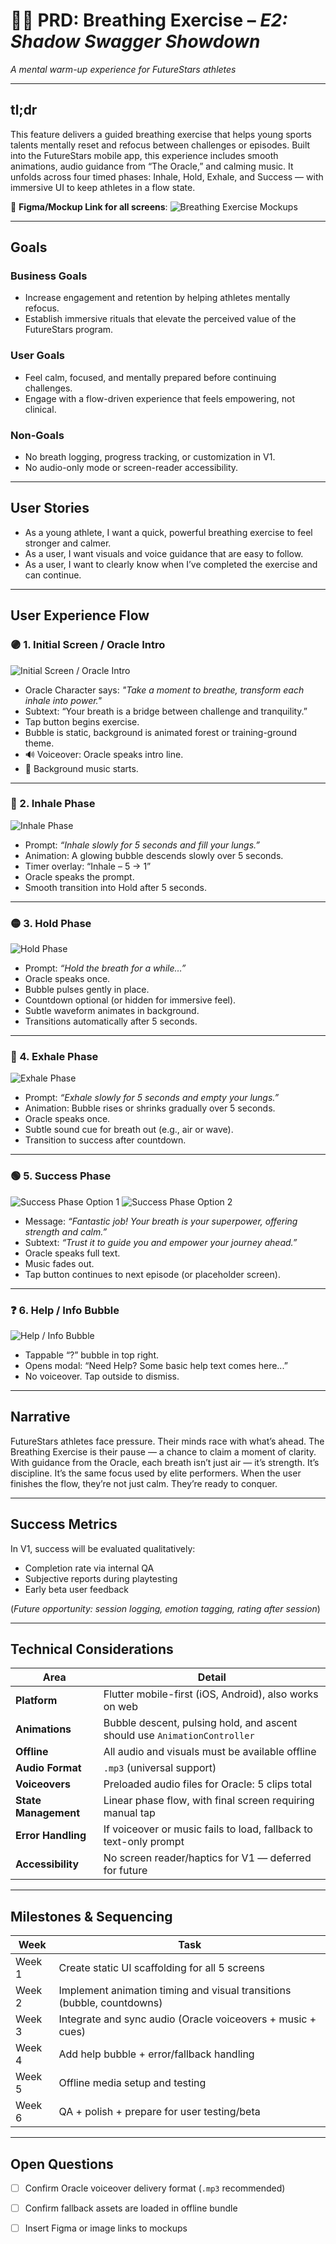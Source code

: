 # 🧘‍♂️ PRD: Breathing Exercise – *E2: Shadow Swagger Showdown*
*A mental warm-up experience for FutureStars athletes*

---

## tl;dr

This feature delivers a guided breathing exercise that helps young sports talents mentally reset and refocus between challenges or episodes. Built into the FutureStars mobile app, this experience includes smooth animations, audio guidance from “The Oracle,” and calming music. It unfolds across four timed phases: Inhale, Hold, Exhale, and Success — with immersive UI to keep athletes in a flow state.

🔗 **Figma/Mockup Link for all screens**: ![Breathing Exercise Mockups](../images/Breathing%20Exercise%201.21.png)

---

## Goals

### Business Goals
- Increase engagement and retention by helping athletes mentally refocus.
- Establish immersive rituals that elevate the perceived value of the FutureStars program.

### User Goals
- Feel calm, focused, and mentally prepared before continuing challenges.
- Engage with a flow-driven experience that feels empowering, not clinical.

### Non-Goals
- No breath logging, progress tracking, or customization in V1.
- No audio-only mode or screen-reader accessibility.

---

## User Stories
- As a young athlete, I want a quick, powerful breathing exercise to feel stronger and calmer.
- As a user, I want visuals and voice guidance that are easy to follow.
- As a user, I want to clearly know when I’ve completed the exercise and can continue.

---

## User Experience Flow

### 🟣 1. Initial Screen / Oracle Intro
![Initial Screen / Oracle Intro](../images/intro.png)

- Oracle Character says: *"Take a moment to breathe, transform each inhale into power."*
- Subtext: “Your breath is a bridge between challenge and tranquility.”
- Tap button begins exercise.
- Bubble is static, background is animated forest or training-ground theme.
- 🔊 Voiceover: Oracle speaks intro line.
- 🎵 Background music starts.

---

### 🔵 2. Inhale Phase
![Inhale Phase](../images/inhale.png)

- Prompt: *“Inhale slowly for 5 seconds and fill your lungs.”*
- Animation: A glowing bubble descends slowly over 5 seconds.
- Timer overlay: “Inhale – 5 → 1”
- Oracle speaks the prompt.
- Smooth transition into Hold after 5 seconds.

---

### 🟡 3. Hold Phase
![Hold Phase](../images/hold.png)

- Prompt: *“Hold the breath for a while…”*
- Oracle speaks once.
- Bubble pulses gently in place.
- Countdown optional (or hidden for immersive feel).
- Subtle waveform animates in background.
- Transitions automatically after 5 seconds.

---

### 🔴 4. Exhale Phase
![Exhale Phase](../images/exhale.png)

- Prompt: *“Exhale slowly for 5 seconds and empty your lungs.”*
- Animation: Bubble rises or shrinks gradually over 5 seconds.
- Oracle speaks once.
- Subtle sound cue for breath out (e.g., air or wave).
- Transition to success after countdown.

---

### 🟢 5. Success Phase
![Success Phase Option 1](../images/success1.png)
![Success Phase Option 2](../images/success2.png)

- Message: *“Fantastic job! Your breath is your superpower, offering strength and calm.”*
- Subtext: *“Trust it to guide you and empower your journey ahead.”*
- Oracle speaks full text.
- Music fades out.
- Tap button continues to next episode (or placeholder screen).

---

### ❓ 6. Help / Info Bubble
![Help / Info Bubble](../images/help.png)

- Tappable “?” bubble in top right.
- Opens modal: “Need Help? Some basic help text comes here...”
- No voiceover. Tap outside to dismiss.

---

## Narrative

FutureStars athletes face pressure. Their minds race with what’s ahead. The Breathing Exercise is their pause — a chance to claim a moment of clarity. With guidance from the Oracle, each breath isn’t just air — it’s strength. It’s discipline. It’s the same focus used by elite performers. When the user finishes the flow, they’re not just calm. They’re ready to conquer.

---

## Success Metrics

In V1, success will be evaluated qualitatively:
- Completion rate via internal QA
- Subjective reports during playtesting
- Early beta user feedback

(*Future opportunity: session logging, emotion tagging, rating after session*)

---

## Technical Considerations

| Area | Detail |
|------|--------|
| **Platform** | Flutter mobile-first (iOS, Android), also works on web |
| **Animations** | Bubble descent, pulsing hold, and ascent should use `AnimationController` |
| **Offline** | All audio and visuals must be available offline |
| **Audio Format** | `.mp3` (universal support) |
| **Voiceovers** | Preloaded audio files for Oracle: 5 clips total |
| **State Management** | Linear phase flow, with final screen requiring manual tap |
| **Error Handling** | If voiceover or music fails to load, fallback to text-only prompt |
| **Accessibility** | No screen reader/haptics for V1 — deferred for future |

---

## Milestones & Sequencing

| Week | Task |
|------|------|
| Week 1 | Create static UI scaffolding for all 5 screens |
| Week 2 | Implement animation timing and visual transitions (bubble, countdowns) |
| Week 3 | Integrate and sync audio (Oracle voiceovers + music + cues) |
| Week 4 | Add help bubble + error/fallback handling |
| Week 5 | Offline media setup and testing |
| Week 6 | QA + polish + prepare for user testing/beta |

---

## Open Questions

- [ ] Confirm Oracle voiceover delivery format (`.mp3` recommended)
- [ ] Confirm fallback assets are loaded in offline bundle
- [ ] Insert Figma or image links to mockups


